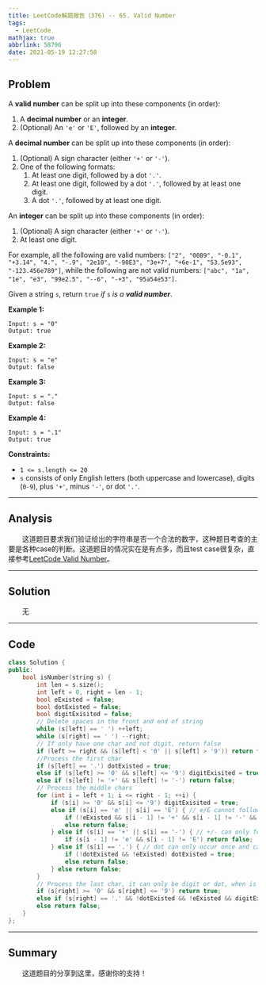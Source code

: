 ```yaml
---
title: LeetCode解题报告（376) -- 65. Valid Number
tags:
  - LeetCode
mathjax: true
abbrlink: 58796
date: 2021-05-19 12:27:58
---
```


## Problem

A **valid number** can be split up into these components (in order):

1. A **decimal number** or an **integer**.
2. (Optional) An `'e'` or `'E'`, followed by an **integer**.

A **decimal number** can be split up into these components (in order):

1. (Optional) A sign character (either `'+'` or `'-'`).
2. One of the following formats:
   1. At least one digit, followed by a dot `'.'`.
   2. At least one digit, followed by a dot `'.'`, followed by at least one digit.
   3. A dot `'.'`, followed by at least one digit.

An **integer** can be split up into these components (in order):

1. (Optional) A sign character (either `'+'` or `'-'`).
2. At least one digit.

For example, all the following are valid numbers: `["2", "0089", "-0.1", "+3.14", "4.", "-.9", "2e10", "-90E3", "3e+7", "+6e-1", "53.5e93", "-123.456e789"]`, while the following are not valid numbers: `["abc", "1a", "1e", "e3", "99e2.5", "--6", "-+3", "95a54e53"]`.

Given a string `s`, return `true` *if* `s` *is a **valid number***.

<!-- more -->

**Example 1:**

```
Input: s = "0"
Output: true
```

**Example 2:**

```
Input: s = "e"
Output: false
```

**Example 3:**

```
Input: s = "."
Output: false
```

**Example 4:**

```
Input: s = ".1"
Output: true
```



**Constraints:**

- `1 <= s.length <= 20`
- `s` consists of only English letters (both uppercase and lowercase), digits (`0-9`), plus `'+'`, minus `'-'`, or dot `'.'`.

------

## Analysis

&emsp;&emsp;这道题目要求我们验证给出的字符串是否一个合法的数字，这种题目考查的主要是各种case的判断。这道题目的情况实在是有点多，而且test case很复杂，直接参考[LeetCode Valid Number](https://www.cnblogs.com/grandyang/p/4084408.html)。

------

## Solution

&emsp;&emsp;无

------

## Code

```c++
class Solution {
public:
    bool isNumber(string s) {
        int len = s.size();
        int left = 0, right = len - 1;
        bool eExisted = false;
        bool dotExisted = false;
        bool digitExisited = false;
        // Delete spaces in the front and end of string
        while (s[left] == ' ') ++left;
        while (s[right] == ' ') --right;
        // If only have one char and not digit, return false
        if (left >= right && (s[left] < '0' || s[left] > '9')) return false;
        //Process the first char
        if (s[left] == '.') dotExisted = true;
        else if (s[left] >= '0' && s[left] <= '9') digitExisited = true;
        else if (s[left] != '+' && s[left] != '-') return false;
        // Process the middle chars
        for (int i = left + 1; i <= right - 1; ++i) {
            if (s[i] >= '0' && s[i] <= '9') digitExisited = true;
            else if (s[i] == 'e' || s[i] == 'E') { // e/E cannot follow +/-, must follow a digit
                if (!eExisted && s[i - 1] != '+' && s[i - 1] != '-' && digitExisited) eExisted = true;
                else return false;
            } else if (s[i] == '+' || s[i] == '-') { // +/- can only follow e/E
                if (s[i - 1] != 'e' && s[i - 1] != 'E') return false;                
            } else if (s[i] == '.') { // dot can only occur once and cannot occur after e/E
                if (!dotExisted && !eExisted) dotExisted = true;
                else return false;
            } else return false;
        }
        // Process the last char, it can only be digit or dot, when is dot, there should be no dot and e/E before and must follow a digit
        if (s[right] >= '0' && s[right] <= '9') return true;
        else if (s[right] == '.' && !dotExisted && !eExisted && digitExisited) return true;
        else return false;
    }
};
```

------

## Summary

&emsp;&emsp;这道题目的分享到这里，感谢你的支持！
